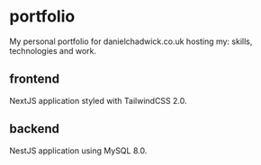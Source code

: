 # portfolio

My personal portfolio for danielchadwick.co.uk hosting my: skills, technologies and work.

## frontend

NextJS application styled with TailwindCSS 2.0.

## backend

NestJS application using MySQL 8.0.